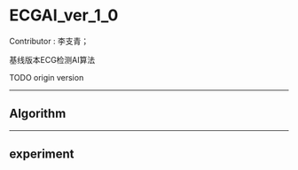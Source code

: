 # ECGAI_ver_1_0
Contributor : 李支青；

基线版本ECG检测AI算法

TODO origin version

---
## Algorithm


---
## experiment